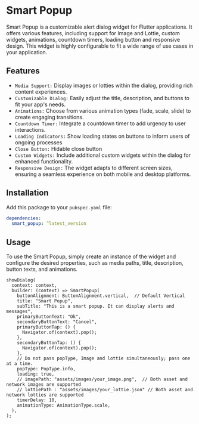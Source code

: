 # Smart Popup

Smart Popup is a customizable alert dialog widget for Flutter applications. It offers various features, including support for Image and Lottie, custom widgets, animations, countdown timers, loading button and responsive design. This widget is highly configurable to fit a wide range of use cases in your application.

## Features

- `Media Support:` Display images or lotties within the dialog, providing rich content experiences.
- `Customizable Dialog:` Easily adjust the title, description, and buttons to fit your app's needs.
- `Animations:` Choose from various animation types (fade, scale, slide) to create engaging transitions.
- `Countdown Timer:` Integrate a countdown timer to add urgency to user interactions.
- `Loading Indicators:` Show loading states on buttons to inform users of ongoing processes
- `Close Button:` Hidable close button
- `Custom Widgets:` Include additional custom widgets within the dialog for enhanced functionality.
- `Responsive Design:` The widget adapts to different screen sizes, ensuring a seamless experience on both mobile and desktop platforms.

<!-- ## Examples -->

<!-- ![main 1](https://github.com/user-attachments/assets/29d22597-c8b4-4e06-bc3e-fe9a26bcbb2a)
![main 2](https://github.com/user-attachments/assets/f0f68d86-9f20-4baf-b799-820c4302fc0f)
![main 3](https://github.com/user-attachments/assets/9cdf89d3-e69d-4ba7-89d2-fe3ea4d08a7c)
![main 4](https://github.com/user-attachments/assets/35278189-5b87-4e0f-bb60-47a7fe79e39f) -->


## Installation

Add this package to your `pubspec.yaml` file:

```yaml
dependencies:
  smart_popup: ^latest_version
```

## Usage

To use the Smart Popup, simply create an instance of the widget and configure the desired properties, such as media paths, title, description, button texts, and animations.

```
showDialog(
  context: context,
  builder: (context) => SmartPopup(
    buttonAlignment: ButtonAlignment.vertical,  // Default Vertical 
    title: "Smart Popup",
    subTitle: "This is a smart popup. It can display alerts and messages",
    primaryButtonText: "Ok",
    secondaryButtonText: "Cancel",
    primaryButtonTap: () {
      Navigator.of(context).pop();
    },
    secondaryButtonTap: () {
      Navigator.of(context).pop();
    },
    // Do not pass popType, Image and lottie simultaneously; pass one at a time.
    popType: PopType.info, 
    loading: true,
    // imagePath: "assets/images/your_image.png",  // Both asset and network images are supported
    // lottiePath : "assets/images/your_lottie.json" // Both asset and network lotties are supported
    timerDelay: 10,
    animationType: AnimationType.scale,
  ),
);

```


